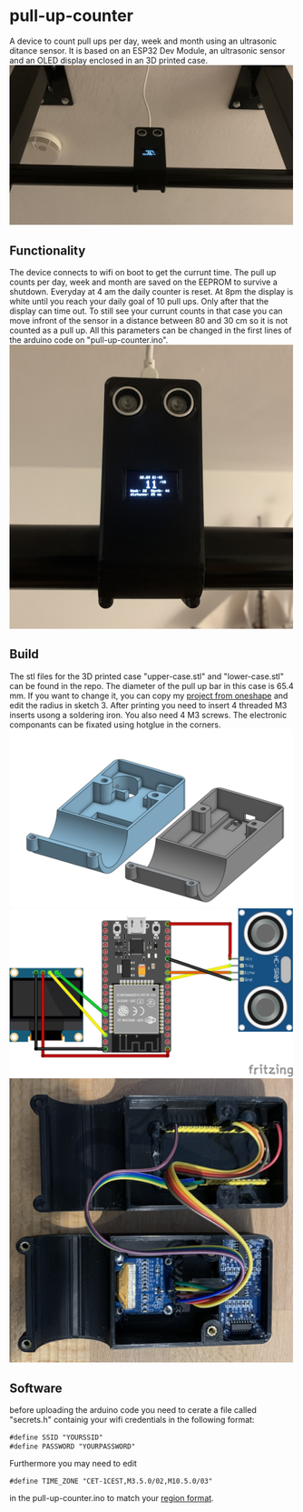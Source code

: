 # pull-up-counter
A device to count pull ups per day, week and month using an ultrasonic ditance sensor. It is based on an ESP32 Dev Module, an ultrasonic sensor and an OLED display enclosed in an 3D printed case.
<img src="https://github.com/BjoernLuig/pull-up-counter/blob/master/photos/far.jpg?raw=true" width=500>

## Functionality
The device connects to wifi on boot to get the currunt time. The pull up counts per day, week and month are saved on the EEPROM to survive a shutdown. Everyday at 4 am the daily counter is reset. At 8pm the display is white until you reach your daily goal of 10 pull ups. Only after that the display can time out. To still see your currunt counts in that case you can move infront of the sensor in a distance between 80 and 30 cm so it is not counted as a pull up. All this parameters can be changed in the first lines of the arduino code on "pull-up-counter.ino".
<img src="https://github.com/BjoernLuig/pull-up-counter/blob/master/photos/close.jpg?raw=true" width=500>

## Build
The stl files for the 3D printed case "upper-case.stl" and "lower-case.stl" can be found in the repo. The diameter of the pull up bar in this case is 65.4 mm. If you want to change it, you can copy my [project from oneshape](https://cad.onshape.com/documents/7eee93e0a96726aa8824ecba/w/20d27a70971ff588a796e390/e/7e2507949053c2282746da28?renderMode=0&uiState=6424a03c8284476ec38abdca) and edit the radius in sketch 3. After printing you need to insert 4 threaded M3 inserts usong a soldering iron. You also need 4 M3 screws. The electronic componants can be fixated using hotglue in the corners.
<img src="https://github.com/BjoernLuig/pull-up-counter/blob/master/photos/prints.png?raw=true" width=500>
<img src="https://github.com/BjoernLuig/pull-up-counter/blob/master/photos/wirering.png?raw=true" width=500>
<img src="https://github.com/BjoernLuig/pull-up-counter/blob/master/photos/inside.jpg?raw=true" width=500>

## Software
before uploading the arduino code you need to cerate a file called "secrets.h" containig your wifi credentials in the following format: 

    #define SSID "YOURSSID"
    #define PASSWORD "YOURPASSWORD"
  
Furthermore you may need to edit

    #define TIME_ZONE "CET-1CEST,M3.5.0/02,M10.5.0/03"
    
in the pull-up-counter.ino to match your [region format](https://github.com/nayarsystems/posix_tz_db/blob/master/zones.csv).
